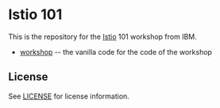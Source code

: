 # Istio 101

This is the repository for the [Istio][istio] 101 workshop from IBM.

- [workshop](./workshop) -- the vanilla code for the code of the workshop


## License

See [LICENSE](./LICENSE) for license information.

[istio]: https://istio.io/
